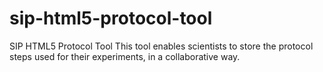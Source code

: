 # sip-html5-protocol-tool
SIP HTML5 Protocol Tool
This tool enables scientists to store the protocol steps used for their experiments, in a collaborative way. 

